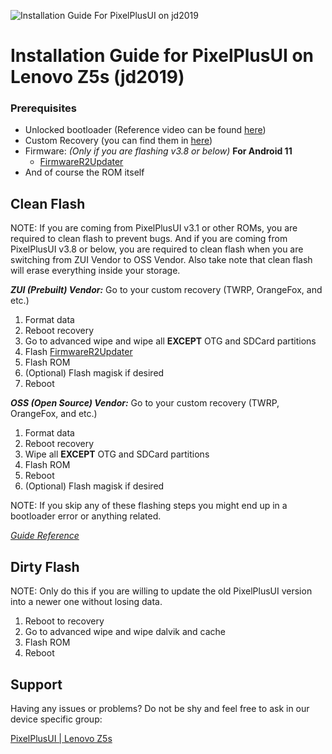 ![Installation Guide For PixelPlusUI on jd2019](https://i.imgur.com/pmZkslu.png "Installation")

# Installation Guide for PixelPlusUI on Lenovo Z5s (jd2019)

### Prerequisites

- Unlocked bootloader (Reference video can be found [here](https://youtu.be/cWGEDpvWK0A))
- Custom Recovery (you can find them in [here](https://t.me/z5supdates/161))
- Firmware: *(Only if you are flashing v3.8 or below)*
**For Android 11**
    * [FirmwareR2Updater](https://sourceforge.net/projects/z5s-roms/files/Firmware/FirmwareR2Updater.zip/download)
- And of course the ROM itself

## Clean Flash

NOTE: If you are coming from PixelPlusUI v3.1 or other ROMs, you are required to clean flash to prevent bugs. And if you are coming from PixelPlusUI v3.8 or below, you are required to clean flash when you are switching from ZUI Vendor to OSS Vendor. Also take note that clean flash will erase everything inside your storage.


***ZUI (Prebuilt) Vendor:***
Go to your custom recovery (TWRP, OrangeFox, and etc.)
1. Format data
2. Reboot recovery
3. Go to advanced wipe and wipe all **EXCEPT** OTG and SDCard partitions
4. Flash [FirmwareR2Updater](https://sourceforge.net/projects/z5s-roms/files/Firmware/FirmwareR2Updater.zip/download)
5. Flash ROM
6. (Optional) Flash magisk if desired
7. Reboot


***OSS (Open Source) Vendor:***
Go to your custom recovery (TWRP, OrangeFox, and etc.)
1. Format data
2. Reboot recovery
3. Wipe all **EXCEPT** OTG and SDCard partitions
4. Flash ROM
5. Reboot
6. (Optional) Flash magisk if desired

NOTE: If you skip any of these flashing steps you might end up in a bootloader error or anything related.

[*Guide Reference*](https://t.me/z5supdates/163)

## Dirty Flash

NOTE: Only do this if you are willing to update the old PixelPlusUI version into a newer one without losing data.

1. Reboot to recovery
2. Go to advanced wipe and wipe dalvik and cache
3. Flash ROM
4. Reboot

## Support

Having any issues or problems? Do not be shy and feel free to ask in our device specific group:

[PixelPlusUI | Lenovo Z5s](https://t.me/ppui_jd2019)
